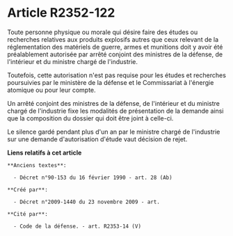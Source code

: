 # Article R2352-122

Toute personne physique ou morale qui désire faire des études ou recherches relatives aux produits explosifs autres que ceux
relevant de la réglementation des matériels de guerre, armes et munitions doit y avoir été préalablement autorisée par arrêté
conjoint des ministres de la défense, de l'intérieur et du ministre chargé de l'industrie.

Toutefois, cette autorisation n'est pas requise pour les études et recherches poursuivies par le ministère de la défense et
le Commissariat à l'énergie atomique ou pour leur compte.

Un arrêté conjoint des ministres de la défense, de l'intérieur et du ministre chargé de l'industrie fixe les modalités de
présentation de la demande ainsi que la composition du dossier qui doit être joint à celle-ci.

Le silence gardé pendant plus d'un an par le ministre chargé de l'industrie sur une demande d'autorisation d'étude vaut
décision de rejet.

**Liens relatifs à cet article**

	**Anciens textes**:

	  - Décret n°90-153 du 16 février 1990 - art. 28 (Ab)

	**Créé par**:

	  - Décret n°2009-1440 du 23 novembre 2009 - art.

	**Cité par**:

	  - Code de la défense. - art. R2353-14 (V)

